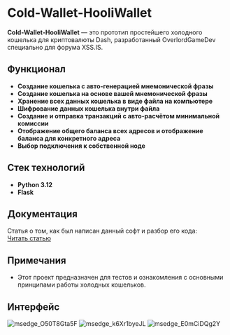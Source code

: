 # Cold-Wallet-HooliWallet

**Cold-Wallet-HooliWallet** — это прототип простейшего холодного кошелька для криптовалюты Dash, разработанный OverlordGameDev специально для форума XSS.IS.

## Функционал

- **Создание кошелька с авто-генерацией мнемонической фразы**  
- **Создание кошелька на основе вашей мнемонической фразы**  
- **Хранение всех данных кошелька в виде файла на компьютере**  
- **Шифрование данных кошелька внутри файла**  
- **Создание и отправка транзакций с авто-расчётом минимальной комиссии**  
- **Отображение общего баланса всех адресов и отображение баланса для конкретного адреса**  
- **Выбор подключения к собственной ноде**  

## Стек технологий

- **Python 3.12**
- **Flask**

## Документация

Статья о том, как был написан данный софт и разбор его кода:  
[Читать статью](https://docs.google.com/document/d/1roZRsSl-uc7yS1mUEfOiYucW_aNXYgZcOUC_DeTGJNo)

## Примечания

- Этот проект предназначен для тестов и ознакомления с основными принципами работы холодных кошельков.

## Интерфейс  
![msedge_O50T8Gta5F](https://github.com/user-attachments/assets/e8878cd2-b1ed-43e2-991d-783c76ecab6b)
![msedge_k6Xr1byeJL](https://github.com/user-attachments/assets/0741973c-733c-4aa0-b130-0fe5e58ccec7)
![msedge_E0mCiDQg2Y](https://github.com/user-attachments/assets/ecf07c66-1a6f-484c-88d4-eb99b70c9dbf)




